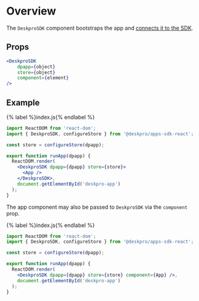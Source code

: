 Overview
========
The `DeskproSDK` component bootstraps the app and [connects it to the SDK](/pages/props/#connecting-your-components).

## Props

```jsx
<DeskproSDK
    dpapp={object}
    store={object}
    component={element}
/>
```

## Example

{% label %}index.js{% endlabel %}
```jsx
import ReactDOM from 'react-dom';
import { DeskproSDK, configureStore } from '@deskpro/apps-sdk-react';

const store = configureStore(dpapp);

export function runApp(dpapp) {
  ReactDOM.render(
    <DeskproSDK dpapp={dpapp} store={store}>
      <App />
    </DeskproSDK>,
    document.getElementById('deskpro-app')
  );
}
```

The app component may also be passed to `DeskproSDK` via the `component` prop.

{% label %}index.js{% endlabel %}
```jsx
import ReactDOM from 'react-dom';
import { DeskproSDK, configureStore } from '@deskpro/apps-sdk-react';

const store = configureStore(dpapp);

export function runApp(dpapp) {
  ReactDOM.render(
    <DeskproSDK dpapp={dpapp} store={store} component={App} />,
    document.getElementById('deskpro-app')
  );
}
```
